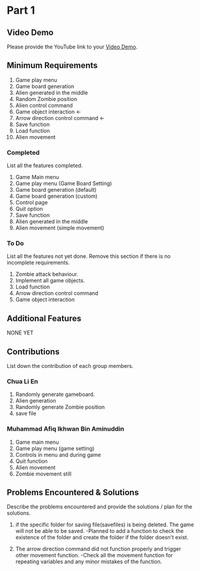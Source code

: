 # Part 1

## Video Demo

Please provide the YouTube link to your [Video Demo](https://youtube.com).

## Minimum Requirements

1. Game play menu
2. Game board generation
3. Alien generated in the middle
4. Random Zombie position
5. Alien control command
6. Game object interaction <-
7. Arrow direction control command <-
8. Save function
9. Load function
10. Alien movement

### Completed
List all the features completed.

1. Game Main menu
2. Game play menu (Game Board Setting)
3. Game board generation (default)
4. Game board generation (custom)
5. Control page 
6. Quit option
7. Save function
8. Alien generated in the middle
9. Alien movement (simple movement)


### To Do

List all the features not yet done. Remove this section if there is no incomplete requirements. 

1. Zombie attack behaviour.
2. Implement all game objects.
3. Load function
4. Arrow direction control command
5. Game object interaction

## Additional Features

NONE YET

## Contributions

List down the contribution of each group members.

### Chua Li En

1. Randomly generate gameboard.
2. Alien generation
3. Randomly generate Zombie position
4. save file


### Muhammad Afiq Ikhwan Bin Aminuddin

1. Game main menu
2. Game play menu (game setting)
3. Controls in menu and during game
4. Quit function
5. Alien movement
6. Zombie movement still

## Problems Encountered & Solutions

Describe the problems encountered and provide the solutions / plan for the solutions.
1. if the specific folder for saving file(savefiles) is being deleted. The game will not be able to be saved.
   -Planned to add a function to check the existence of the folder and create the folder if the folder doesn't exist.

2. The arrow direction command did not function properly and trigger other movement function. 
   -Check all the movement function for repeating variables and any minor mistakes of the function.
